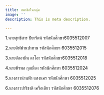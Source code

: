 ```yaml
---
title: สมาชิกในกลุ่ม
image: ''
description: This is meta description.

---
```

1\.นายสุทธิสาร ปิยะรัตน์ รหัสนักศึกษา6035512007 

2\.นายอิฟฟานปาทาน รหัสนักศึกษา 6035512015 

3\.นายอัลอามีน ดาโอะ รหัสนักศึกษา6035512018 

4\.นายพีรพล กุลเมือง รหัสนักศึกษา 6035512024 

5\.นางสาวน่านฟ้า แสงนคร รหัสนักศึกษา 6035512025 

6\.นางสาวปาริชาติ เครือเตียว รหัสนักศึกษา 6035512076